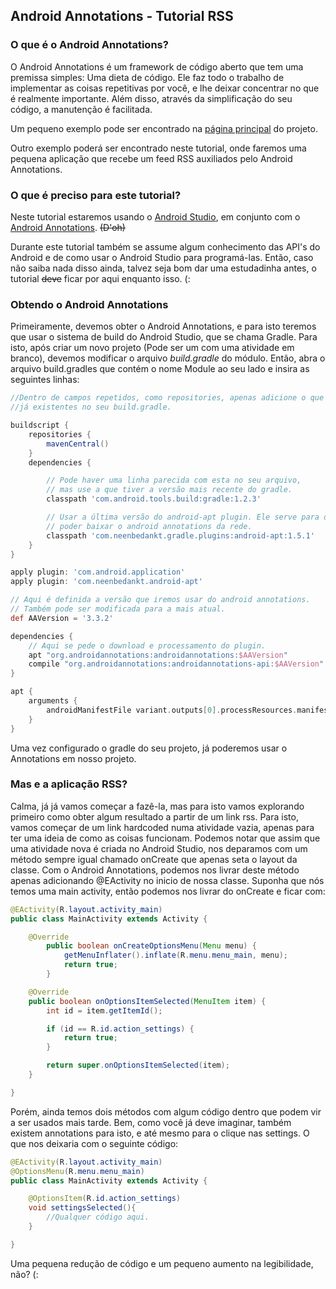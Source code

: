 ## Android Annotations - Tutorial RSS

### O que é o Android Annotations?

O Android Annotations é um framework de código aberto que tem uma premissa simples: Uma dieta de
código. Ele faz todo o trabalho de implementar as coisas repetitivas por você, e lhe deixar concentrar
no que é realmente importante. Além disso, através da simplificação do seu código, a manutenção é
facilitada.

Um pequeno exemplo pode ser encontrado na [página principal](http://androidannotations.org/) do projeto.

Outro exemplo poderá ser encontrado neste tutorial, onde faremos uma pequena aplicação que recebe
um feed RSS auxiliados pelo Android Annotations.

### O que é preciso para este tutorial?

Neste tutorial estaremos usando o [Android Studio](https://developer.android.com/sdk/index.html), em
conjunto com o [Android Annotations](http://androidannotations.org/). ~~(D'oh)~~

Durante este tutorial também se assume algum conhecimento das API's do Android e de como usar o Android
Studio para programá-las. Então, caso não saiba nada disso ainda, talvez seja bom dar uma estudadinha antes,
o tutorial ~~deve~~ ficar por aqui enquanto isso. (:

### Obtendo o Android Annotations

Primeiramente, devemos obter o Android Annotations, e para isto teremos que usar o sistema de build
do Android Studio, que se chama Gradle. Para isto, após criar um novo projeto (Pode ser um com uma atividade
em branco), devemos modificar o arquivo *build.gradle* do módulo. Então, abra o arquivo build.gradles
que contém o nome Module ao seu lado e insira as seguintes linhas:

```gradle
//Dentro de campos repetidos, como repositories, apenas adicione o que há dentro as linhas
//já existentes no seu build.gradle.

buildscript {
    repositories {
        mavenCentral()
    }
    dependencies {

        // Pode haver uma linha parecida com esta no seu arquivo,
        // mas use a que tiver a versão mais recente do gradle.
        classpath 'com.android.tools.build:gradle:1.2.3'

        // Usar a última versão do android-apt plugin. Ele serve para o gradle
        // poder baixar o android annotations da rede.
        classpath 'com.neenbedankt.gradle.plugins:android-apt:1.5.1'
    }
}

apply plugin: 'com.android.application'
apply plugin: 'com.neenbedankt.android-apt'

// Aqui é definida a versão que iremos usar do android annotations.
// Também pode ser modificada para a mais atual.
def AAVersion = '3.3.2'

dependencies {
    // Aqui se pede o download e processamento do plugin.
    apt "org.androidannotations:androidannotations:$AAVersion"
    compile "org.androidannotations:androidannotations-api:$AAVersion"
}

apt {
    arguments {
        androidManifestFile variant.outputs[0].processResources.manifestFile
    }
}
```

Uma vez configurado o gradle do seu projeto, já poderemos usar o Annotations em nosso projeto.

### Mas e a aplicação RSS?

Calma, já já vamos começar a fazê-la, mas para isto vamos explorando primeiro como obter algum resultado
a partir de um link rss. Para isto, vamos começar de um link hardcoded numa atividade vazia, apenas
para ter uma ideia de como as coisas funcionam. Podemos notar que assim que uma atividade nova é
criada no Android Studio, nos deparamos com um método sempre igual chamado onCreate que apenas seta
o layout da classe. Com o Android Annotations, podemos nos livrar deste método apenas adicionando
@EActivity no inicio de nossa classe. Suponha que nós temos uma main activity, então podemos nos livrar
do onCreate e ficar com:

```java
@EActivity(R.layout.activity_main)
public class MainActivity extends Activity {

    @Override
        public boolean onCreateOptionsMenu(Menu menu) {
            getMenuInflater().inflate(R.menu.menu_main, menu);
            return true;
        }

    @Override
    public boolean onOptionsItemSelected(MenuItem item) {
        int id = item.getItemId();

        if (id == R.id.action_settings) {
            return true;
        }

        return super.onOptionsItemSelected(item);
    }

}
```

Porém, ainda temos dois métodos com algum código dentro que podem vir a ser usados mais tarde. Bem,
como você já deve imaginar, também existem annotations para isto, e até mesmo para o clique nas
settings. O que nos deixaria com o seguinte código:

```java
@EActivity(R.layout.activity_main)
@OptionsMenu(R.menu.menu_main)
public class MainActivity extends Activity {

    @OptionsItem(R.id.action_settings)
    void settingsSelected(){
        //Qualquer código aqui.
    }

}
```

Uma pequena redução de código e um pequeno aumento na legibilidade, não? (: